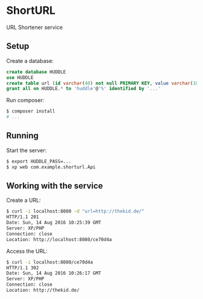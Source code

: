 ShortURL
========

URL Shortener service

Setup
-----
Create a database:

```sql
create database HUDDLE
use HUDDLE
create table url (id varchar(40) not null PRIMARY KEY, value varchar(1024))
grant all on HUDDLE.* to 'huddle'@'%' identified by '...'
```

Run composer:

```sh
$ composer install
# ...
```

Running
-------
Start the server:

```sh
$ export HUDDLE_PASS=...
$ xp web com.example.shorturl.Api
```

Working with the service
------------------------

Create a URL:

```sh
$ curl -i localhost:8080 -d "url=http://thekid.de/"
HTTP/1.1 201
Date: Sun, 14 Aug 2016 10:25:39 GMT
Server: XP/PHP
Connection: close
Location: http://localhost:8080/ce70d4a
```

Access the URL:

```sh
$ curl -i localhost:8080/ce70d4a
HTTP/1.1 302
Date: Sun, 14 Aug 2016 10:26:17 GMT
Server: XP/PHP
Connection: close
Location: http://thekid.de/
```